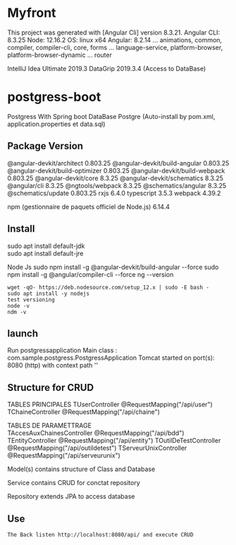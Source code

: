 # Myfront

This project was generated with [Angular Cli] version 8.3.21.
Angular CLI: 8.3.25
Node: 12.16.2
OS: linux x64
Angular: 8.2.14
... animations, common, compiler, compiler-cli, core, forms
... language-service, platform-browser, platform-browser-dynamic
... router

IntelliJ Idea Ultimate 2019.3
DataGrip 2019.3.4 (Access to DataBase)

# postgress-boot
Postgress With Spring boot 
DataBase Postgre (Auto-install by pom.xml, application.properties et data.sql)

Package                           Version
-----------------------------------------------------------
@angular-devkit/architect         0.803.25
@angular-devkit/build-angular     0.803.25
@angular-devkit/build-optimizer   0.803.25
@angular-devkit/build-webpack     0.803.25
@angular-devkit/core              8.3.25
@angular-devkit/schematics        8.3.25
@angular/cli                      8.3.25
@ngtools/webpack                  8.3.25
@schematics/angular               8.3.25
@schematics/update                0.803.25
rxjs                              6.4.0
typescript                        3.5.3
webpack                           4.39.2

npm (gestionnaire de paquets officiel de Node.js) 6.14.4

## Install
sudo apt install default-jdk   
sudo apt install default-jre  


Node Js
	sudo npm install -g @angular-devkit/build-angular --force 
	sudo npm install -g @angular/compiler-cli --force 
	ng --version

	wget -qO- https://deb.nodesource.com/setup_12.x | sudo -E bash -
	sudo apt install -y nodejs
	test versioning
	node -v
	ndm -v




## launch

Run postgressapplication
Main class : com.sample.postgress.PostgressApplication
Tomcat started on port(s): 8080 (http) with context path ''



## Structure for CRUD
   	 
	
TABLES PRINCIPALES 
	TUserController
		 @RequestMapping("/api/user")
	TChaineController
		 @RequestMapping("/api/chaine")

TABLES DE PARAMETTRAGE	
	TAccesAuxChainesController
		 @RequestMapping("/api/bdd")
	TEntityController
		 @RequestMapping("/api/entity")
	TOutilDeTestController
		@RequestMapping("/api/outildetest")
	TServeurUnixController
		@RequestMapping("/api/serveurunix")

Model(s) contains structure of Class and Database

Service contains CRUD for conctat repository

Repository extends JPA to access database

## Use
	The Back listen http://localhost:8080/api/ and execute CRUD



